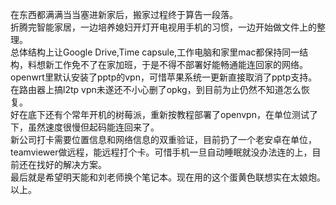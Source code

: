 在东西都满满当当塞进新家后，搬家过程终于算告一段落。    
折腾完智能家居，一边培养媳妇开灯开电视用手机的习惯，一边开始做文件上的整理。    
总体结构上让Google Drive,Time capsule,工作电脑和家里mac都保持同一结构，料想新工作免不了在家加班，于是不得不部署好能畅通能连回家的网络。    
openwrt里默认安装了pptp的vpn，可惜苹果系统一更新直接取消了pptp支持。在路由器上搞l2tp vpn未遂还不小心删了opkg，到目前为止仍然不知道怎么恢复。    
好在底下还有个常年开机的树莓派，重新按教程部署了openvpn，在单位测试了下，虽然速度很慢但起码能连回来了。    
新公司打卡需要位置信息和网络信息的双重验证，目前扔了一个老安卓在单位，teamviewer做远程，能远程打个卡。可惜手机一旦自动睡眠就没办法连的上，目前还在找好的解决方案。    
最后就是希望明天能和刘老师换个笔记本。现在用的这个蛋黄色联想实在太娘炮。    
以上。    
